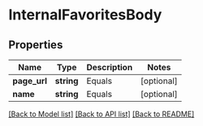 # InternalFavoritesBody

## Properties
Name | Type | Description | Notes
------------ | ------------- | ------------- | -------------
**page_url** | **string** | Equals | [optional] 
**name** | **string** | Equals | [optional] 

[[Back to Model list]](../../README.md#documentation-for-models) [[Back to API list]](../../README.md#documentation-for-api-endpoints) [[Back to README]](../../README.md)

